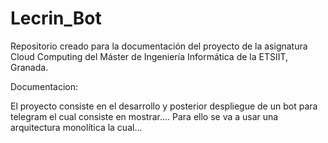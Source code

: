 # Lecrin_Bot

Repositorio creado para la documentación del proyecto de la asignatura Cloud Computing del Máster de Ingeniería Informática de la ETSIIT, Granada.

Documentacion:

El proyecto consiste en el desarrollo y posterior despliegue de un bot para telegram el cual consiste en mostrar....
Para ello se va a usar una arquitectura monolítica la cual...
